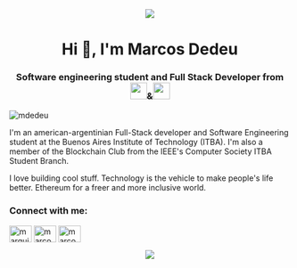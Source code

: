 <div align="center"><img src="maradona.gif" height: "80px"></div>
<h1 align="center">Hi 👋, I'm Marcos Dedeu</h1>
<h3 align="center">Software engineering student and Full Stack Developer from <img src="https://i.gifer.com/origin/23/23809f582a3c6b1fea043bb50132ddcc_w200.gif" width:"40px" height="30px">&<img src="https://upload.wikimedia.org/wikipedia/commons/4/4c/Animated-Flag-Argentina.gif" width:"40px" height="30px"></h3>

<p align="left"> <img src="https://komarev.com/ghpvc/?username=mdedeu&label=Profile%20views&color=0e75b6&style=flat" alt="mdedeu" /> </p>

I'm an american-argentinian Full-Stack developer and Software Engineering student at the Buenos Aires Institute of Technology (ITBA). I'm also  a member of the Blockchain Club from the IEEE's Computer Society ITBA Student Branch.

I love building cool stuff. Technology is the vehicle to make people's life better. Ethereum for a freer and more inclusive world. 

<h3 align="left">Connect with me:</h3>
<p align="left">
<a href="https://twitter.com/marquitos_eth" target="blank"><img align="center" src="https://raw.githubusercontent.com/rahuldkjain/github-profile-readme-generator/master/src/images/icons/Social/twitter.svg" alt="marquitos_eth" height="30" width="40" /></a>
<a href="https://linkedin.com/in/marcosdedeu" target="blank"><img align="center" src="https://raw.githubusercontent.com/rahuldkjain/github-profile-readme-generator/master/src/images/icons/Social/linked-in-alt.svg" alt="marcosdedeu" height="30" width="40" /></a>
<a href="https://instagram.com/marcosdedeu" target="blank"><img align="center" src="https://raw.githubusercontent.com/rahuldkjain/github-profile-readme-generator/master/src/images/icons/Social/instagram.svg" alt="marcosdedeu" height="30" width="40" /></a>
</p>

<div align="center">
<img src="https://pbs.twimg.com/media/E2-sdPfUUAE9Z2m?format=jpg&name=small">
  </div>

